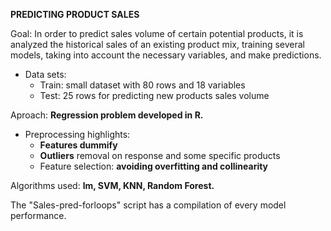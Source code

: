 **PREDICTING PRODUCT SALES**

Goal:
In order to predict sales volume of certain potential products, it is analyzed the historical sales of an existing product mix, training several models, taking into account the necessary variables, and make predictions.

- Data sets:
  - Train: small dataset with 80 rows and 18 variables
  - Test: 25 rows for predicting new products sales volume
 
 Aproach:
 **Regression problem developed in R.**
 
- Preprocessing highlights:
  - **Features dummify**
  - **Outliers** removal on response and some specific products
  - Feature selection: **avoiding overfitting and collinearity**
 
 Algorithms used: **lm, SVM, KNN, Random Forest.**
 
 The "Sales-pred-forloops" script has a compilation of every model performance.
 
 

